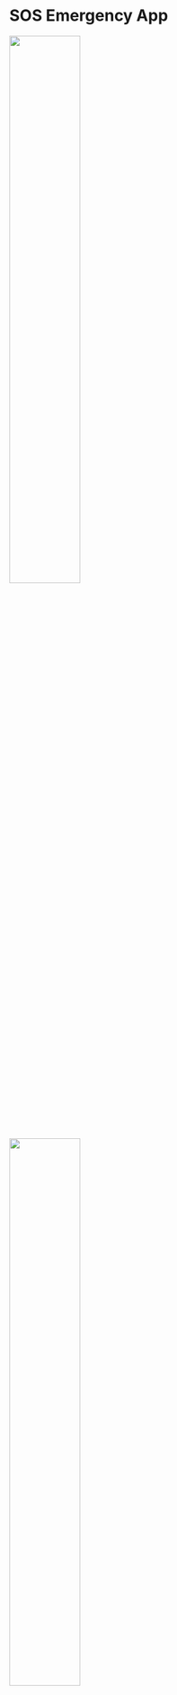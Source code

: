# SOS Emergency App


<img src="https://github.com/user-attachments/assets/f6d94c3b-5e83-49ca-bd6c-401ce79024a2" width=50%> </img>


<img src="https://github.com/user-attachments/assets/6999d12e-e203-498b-9d63-6ca5b1f1ec8e" width=50%> </img>


<img src="https://github.com/user-attachments/assets/0e967171-a5cc-421b-969d-ac86b17547f9" width=50%> </img>


<img src="https://github.com/user-attachments/assets/b98e3a6f-8f8a-4336-9ccf-b8fffe20d8b8" width=50%> </img>

## Table of Contents
- [Introduction](#introduction)
- [Features](#features)
  - [Implemented Features](#implemented-features)
  - [Planned Features](#planned-features)
- [Technologies Used](#technologies-used)
- [Installation](#installation)
- [Usage](#usage)
- [Contributing](#contributing)
- [License](#license)

## Introduction

The SOS Emergency App is designed to provide quick and reliable assistance in critical situations. With a one-tap activation feature, the app ensures that users can send alerts and access essential information instantly, whether during a potential kidnapping, medical emergency, or any other urgent situation. Our goal is to enhance personal safety and enable prompt responses from designated contacts.

## Features

### Implemented Features

- **One-Tap Activation**: Quickly activate emergency alerts with a single tap.
- **Automated Triggering**: The app can be automated to trigger alerts by shaking the phone or through RFID detection.
- **My Circle**: Access a list of emergency contacts, including five favorites (e.g., 911, Mom, Dad, Sis, and Bro) at the top for immediate reach.
- **Settings Page**: Configure notifications, emergency triggers, location settings, and health monitoring features.
- **Profile Management**: Users can manage their profiles and adjust settings according to their preferences.
- **Camera and Notification Icons**: Visual icons are implemented for quick access to camera functions and notifications.

### Planned Features

- **Location Tracking**: Real-time location sharing with emergency contacts during an alert.
- **Voice Activation**: Implementing voice commands to activate emergency alerts for hands-free operation.
- **Customizable Alert Messages**: Allow users to customize the messages sent during an emergency alert.
- **Integration with Health Monitoring Devices**: Sync with devices like smartwatches for automatic health data transmission during emergencies.
- **Community Support Feature**: Connect users with nearby emergency responders or community volunteers in real-time.
- **Multiple Language Support**: Making the app accessible to a wider audience by supporting multiple languages.
- **Emergency Resources Directory**: A built-in directory of local emergency services, hospitals, and shelters.
- **User Feedback System**: Allow users to provide feedback on their experience to improve app functionality.

## Technologies Used

- **Mobile Framework**: (e.g., React Native, Flutter)
- **Backend Services**: (e.g., Firebase, Node.js)
- **Database**: (e.g., MongoDB, Firebase Firestore)
- **APIs**: (e.g., Geolocation API, Health Monitoring API)

## Installation

To install the SOS Emergency App locally, follow these steps:

1. Clone the repository:
   ```bash
   git clone https://github.com/Thabhelo/sos.git
2. Navigate to the project directory:
```bash
  cd sos
```
3. Install the necessary dependencies:
```bash
  npm install
```

## Usage
1. Launch the app on your mobile device.
2. Set up your profile and add emergency contacts in the "My Circle" section.
3. Customize your settings to tailor the app to your needs.
4. Use the one-tap activation feature in case of an emergency.

## Contributing
Contributions are welcome! Please follow these steps to contribute to the SOS Emergency App:

1. Fork the repository.
2. Create a new branch for your feature or fix:
```bash
git checkout -b feature/YourFeature
```
3. Commit your changes:
```bash
git commit -m "Add Your Feature"
```
4. Push to the branch:
```bash
git push origin feature/YourFeature
```
5. Open a Pull Request.
   
## License

This project is licensed under the MIT License - see the LICENSE file for details.

For any inquiries or support, please contact the team at chiebukaonyejesi@gmail.com or thabheloduve@gmail.com or tomermnahum@gmail.com
